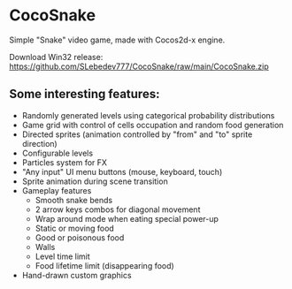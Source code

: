 # CocoSnake

Simple "Snake" video game, made with Cocos2d-x engine.

Download Win32 release: https://github.com/SLebedev777/CocoSnake/raw/main/CocoSnake.zip

## Some interesting features:
- Randomly generated levels using categorical probability distributions
- Game grid with control of cells occupation and random food generation 
- Directed sprites (animation controlled by "from" and "to" sprite direction)
- Configurable levels
- Particles system for FX
- "Any input" UI menu buttons (mouse, keyboard, touch)
- Sprite animation during scene transition
- Gameplay features
    - Smooth snake bends
    - 2 arrow keys combos for diagonal movement
    - Wrap around mode when eating special power-up
    - Static or moving food
    - Good or poisonous food
    - Walls
    - Level time limit
    - Food lifetime limit (disappearing food)
- Hand-drawn custom graphics
    

